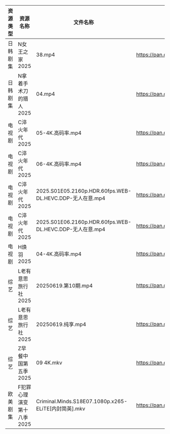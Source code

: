| 资源类型 | 资源名称            | 文件名称                                                 | 分享链接                                | 更新时间                |
| ---- | --------------- | ---------------------------------------------------- | ----------------------------------- | ------------------- |
| 日韩剧集 | N女王之家2025       | 38.mp4                                               | https://pan.quark.cn/s/a85463f38f49 | 2025-06-19 16:29:01 |
| 日韩剧集 | N拿着手术刀的猎人2025   | 04.mp4                                               | https://pan.quark.cn/s/425671cbfbc3 | 2025-06-19 01:29:25 |
| 电视剧  | C淬火年代2025       | 05-4K.高码率.mp4                                        | https://pan.quark.cn/s/9fb5de6a595c | 2025-06-19 21:21:34 |
| 电视剧  | C淬火年代2025       | 06-4K.高码率.mp4                                        | https://pan.quark.cn/s/9fb5de6a595c | 2025-06-19 21:21:30 |
| 电视剧  | C淬火年代2025       | 2025.S01E05.2160p.HDR.60fps.WEB-DL.HEVC.DDP-无人在意.mp4 | https://pan.quark.cn/s/9fb5de6a595c | 2025-06-19 21:21:23 |
| 电视剧  | C淬火年代2025       | 2025.S01E06.2160p.HDR.60fps.WEB-DL.HEVC.DDP-无人在意.mp4 | https://pan.quark.cn/s/9fb5de6a595c | 2025-06-19 21:21:26 |
| 电视剧  | H焕羽2025         | 04-4K.高码率.mp4                                        | https://pan.quark.cn/s/b19e6baa289c | 2025-06-19 21:24:57 |
| 综艺   | L老有意思旅行社2025    | 20250619.第10期.mp4                                    | https://pan.quark.cn/s/f387ccfb541f | 2025-06-19 16:38:37 |
| 综艺   | L老有意思旅行社2025    | 20250619.纯享.mp4                                      | https://pan.quark.cn/s/f387ccfb541f | 2025-06-19 16:38:32 |
| 综艺   | Z早餐中国第五季2025    | 09 4K.mkv                                            | https://pan.quark.cn/s/8bf6a96b483b | 2025-06-19 16:36:31 |
| 欧美剧集 | F犯罪心理演变第十八季2025 | Criminal.Minds.S18E07.1080p.x265-ELiTE[内封简英].mkv     | https://pan.quark.cn/s/38a701ac585c | 2025-06-19 16:22:56 |
